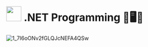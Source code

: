 # <img src="https://cdn.worldvectorlogo.com/logos/dot-net-core-7.svg" width="40"> .NET Programming 📗🖥️🔢

![1_7I6oONv2fGLQJcNEFA4QSw](https://user-images.githubusercontent.com/61624336/114978169-3ef11200-9e5f-11eb-8621-63964ccd0af6.png)
